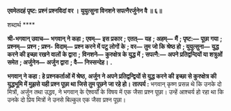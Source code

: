 **एवमेतदहं पृष्ट: प्रश्नं प्रश्नविदां वर ।** **युयुत्सुना विनशने सपत्नैरर्जुनेन वै ॥ ६॥** 

शब्दार्थ **** 

**श्री-भगवान् उवाच—** **भगवान् ने कहा** **; एवम्—** **इस प्रकार** **; एतत्—** **यह** **; अहम्—** **मैं** **; पृष्ट:—** **पूछा गया** **; प्रश्नम्—** **प्रश्न** **; प्रश्न-** **विदाम्—** **प्रश्न करने में पटु लोगों के** **; वर—** **तुम जो कि श्रेष्ठ हो** **; युयुत्सुना—** **युद्ध करने की इच्छा रखने वालों के द्वारा** **;** **विनशने—** **कुरुक्षेत्र के युद्ध में** **; सपत्नै:—** **अपने प्रतिद्वन्दियों या शत्रुओं समेत** **; अर्जुनेन—** **अर्जुन द्वारा** **; वै—** **निस्सन्देह।** **.** 

**भगवान् ने कहा : हे प्रश्नकर्ताओं में श्रेष्ठ, अर्जुन ने अपने प्रतिद्वन्द्वियों से युद्ध करने की** **इच्छा से कुरुक्षेत्र की युद्धभूमि में मुझसे यही प्रश्न पूछा था जिसे तुम पूछने जा रहे हो।** **तात्पर्य :** भगवान् कृष्ण प्रसन्न थे कि उनके दो मित्रों, अर्जुन तथा उद्धव, ने भगवान् के ऐश्वर्यों के विषय में एक जैसा प्रश्न पूछा। उन्हें आश्चर्य हो रहा था कि उनके दो प्रिय मित्रों ने उनसे बिल्कुल एक जैसा प्रश्न पूछा।  